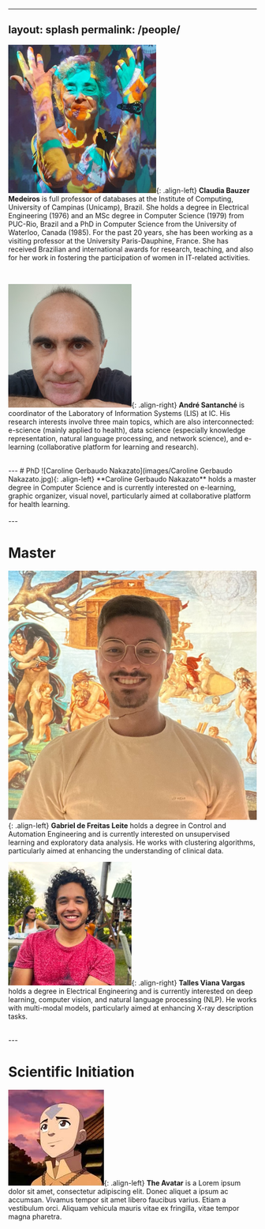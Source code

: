 <!-- 
  1. Imagens sejam limitadas a 250px x 250px
 -->

---
layout: splash
permalink: /people/
---

![Claudia Bauzer Medeiros](images/claudia-bauzer-medeiros.jpg){: .align-left} **Claudia Bauzer Medeiros** is full professor of databases at the Institute of Computing, University of Campinas (Unicamp), Brazil. She holds a degree in Electrical Engineering (1976) and an MSc degree in Computer Science (1979) from PUC-Rio, Brazil and a PhD in Computer Science from the University of Waterloo, Canada (1985). For the past 20 years, she has been working as a visiting professor at the University Paris-Dauphine, France. She has received Brazilian and international awards for research, teaching, and also for her work in fostering the participation of women in IT-related activities.

<br>

![André Santanché](images/andre-santanche.jpg){: .align-right} **André Santanché** is coordinator of the Laboratory of Information Systems (LIS) at IC. His research interests involve three main topics, which are also interconnected: e-science (mainly applied to health), data science (especially knowledge representation, natural language processing, and network science), and e-learning (collaborative platform for learning and research).


<br clear="all">
---
# PhD
![Caroline Gerbaudo Nakazato](images/Caroline Gerbaudo Nakazato.jpg){: .align-left} **Caroline Gerbaudo Nakazato** holds a master degree in Computer Science and is currently interested on e-learning, graphic organizer, visual novel, particularly aimed at collaborative platform for health learning.

<br>

<br clear="all">
---

# Master

![Gabriel de Freitas Leite](images/Gabriel-Leite.jpeg){: .align-left} **Gabriel de Freitas Leite** holds a degree in Control and Automation Engineering and is currently interested on unsupervised learning and exploratory data analysis. He works with clustering algorithms, particularly aimed at enhancing the understanding of clinical data.

![Talles Viana Vargas](images/talles-viana-vargas.jpg){: .align-right} **Talles Viana Vargas** holds a degree in Electrical Engineering and is currently interested on deep learning, computer vision, and natural language processing (NLP). He works with multi-modal models, particularly aimed at enhancing X-ray description tasks.

<br clear="all">
---

# Scientific Initiation

![Lorem Ipsum Person](images/avatar.jpeg){: .align-left} **The Avatar** is a Lorem ipsum dolor sit amet, consectetur adipiscing elit. Donec aliquet a ipsum ac accumsan. Vivamus tempor sit amet libero faucibus varius. Etiam a vestibulum orci. Aliquam vehicula mauris vitae ex fringilla, vitae tempor magna pharetra.
